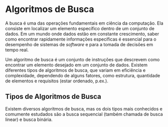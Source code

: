 # Algoritmos de Busca

A busca é uma das operações fundamentais em ciência da computação. Ela consiste em localizar um elemento específico dentro de um conjunto de dados. Em um mundo onde dados estão em constante crescimento, saber como encontrar rapidamente informações específicas é essencial para o desempenho de sistemas de *software* e para a tomada de decisões em tempo real.

Um algoritmo de busca é um conjunto de instruções que descrevem como encontrar um elemento desejado em um conjunto de dados. Existem diferentes tipos de algoritmos de busca, que variam em eficiência e complexidade, dependendo de alguns fatores, como estrutura, quantidade de elementos e requisitos (estar ordenado, p.ex.).

## Tipos de Algoritmos de Busca

Existem diversos algoritmos de busca, mas os dois tipos mais conhecidos e comumente estudados são a busca sequencial (também chamada de busca linear) e busca binária.

